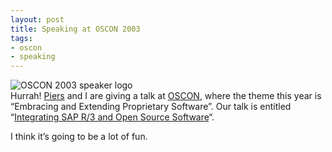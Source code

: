 ```yaml
---
layout: post
title: Speaking at OSCON 2003
tags:
- oscon
- speaking
---
```



![OSCON 2003 speaker logo](http://conferences.oreillynet.com/images/os2003/banners/speakers/120x90.gif)  
 Hurrah! [Piers](http://www.piersharding.com/) and I are giving a talk at [OSCON](http://conferences.oreilly.com/oscon/), where the theme this year is “Embracing and Extending Proprietary Software”. Our talk is entitled “[Integrating SAP R/3 and Open Source Software](http://conferences.oreillynet.com/cs/os2003/view/e_sess/3759)“.

I think it’s going to be a lot of fun.


